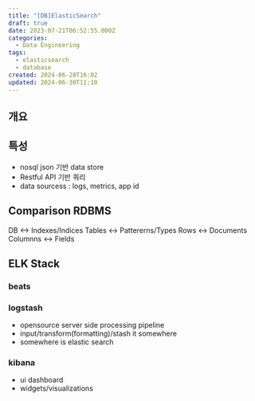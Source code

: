 ```yaml
---
title: "[DB]ElasticSearch"
draft: true
date: 2023-07-21T06:52:55.000Z
categories:
  - Data Engineering
tags:
  - elasticsearch
  - database
created: 2024-06-28T16:02
updated: 2024-06-30T11:10
---
```


## 개요

## 특성

- nosql json 기반 data store
- Restful API 기반 쿼리
- data sourcess : logs, metrics, app id

## Comparison RDBMS

DB <-> Indexes/Indices
Tables <-> Pattererns/Types
Rows <-> Documents
Columnns <-> Fields

## ELK Stack

### beats

### logstash

- opensource server side processing pipeline
- input/transform(formatting)/stash it somewhere
- somewhere is elastic search

### kibana

- ui dashboard
- widgets/visualizations
